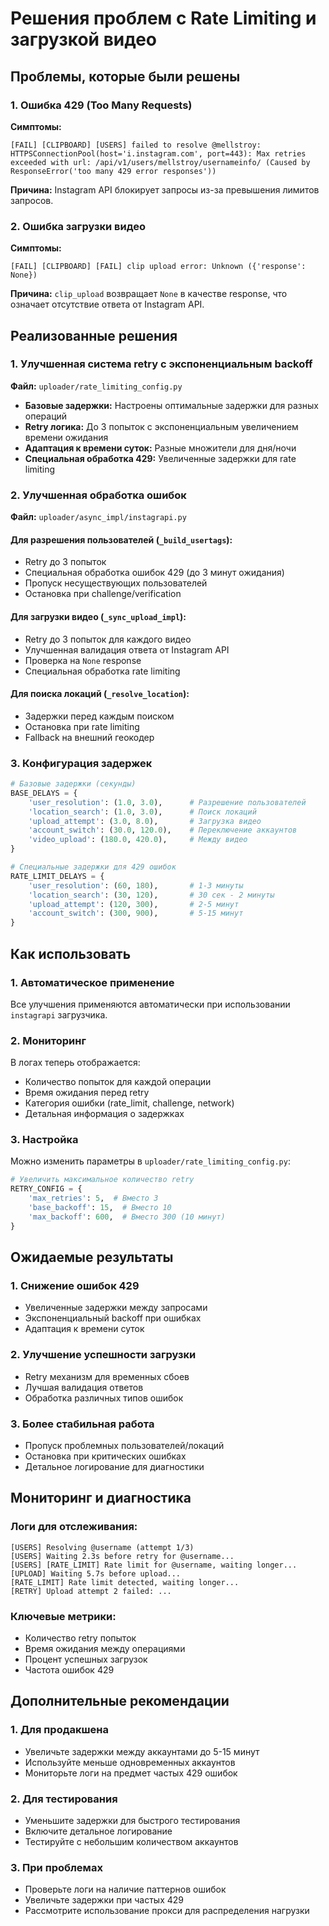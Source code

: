 # Решения проблем с Rate Limiting и загрузкой видео

## Проблемы, которые были решены

### 1. Ошибка 429 (Too Many Requests)
**Симптомы:**
```
[FAIL] [CLIPBOARD] [USERS] failed to resolve @mellstroy: HTTPSConnectionPool(host='i.instagram.com', port=443): Max retries exceeded with url: /api/v1/users/mellstroy/usernameinfo/ (Caused by ResponseError('too many 429 error responses'))
```

**Причина:** Instagram API блокирует запросы из-за превышения лимитов запросов.

### 2. Ошибка загрузки видео
**Симптомы:**
```
[FAIL] [CLIPBOARD] [FAIL] clip upload error: Unknown ({'response': None})
```

**Причина:** `clip_upload` возвращает `None` в качестве response, что означает отсутствие ответа от Instagram API.

## Реализованные решения

### 1. Улучшенная система retry с экспоненциальным backoff

**Файл:** `uploader/rate_limiting_config.py`

- **Базовые задержки:** Настроены оптимальные задержки для разных операций
- **Retry логика:** До 3 попыток с экспоненциальным увеличением времени ожидания
- **Адаптация к времени суток:** Разные множители для дня/ночи
- **Специальная обработка 429:** Увеличенные задержки для rate limiting

### 2. Улучшенная обработка ошибок

**Файл:** `uploader/async_impl/instagrapi.py`

#### Для разрешения пользователей (`_build_usertags`):
- Retry до 3 попыток
- Специальная обработка ошибок 429 (до 3 минут ожидания)
- Пропуск несуществующих пользователей
- Остановка при challenge/verification

#### Для загрузки видео (`_sync_upload_impl`):
- Retry до 3 попыток для каждого видео
- Улучшенная валидация ответа от Instagram API
- Проверка на `None` response
- Специальная обработка rate limiting

#### Для поиска локаций (`_resolve_location`):
- Задержки перед каждым поиском
- Остановка при rate limiting
- Fallback на внешний геокодер

### 3. Конфигурация задержек

```python
# Базовые задержки (секунды)
BASE_DELAYS = {
    'user_resolution': (1.0, 3.0),      # Разрешение пользователей
    'location_search': (1.0, 3.0),      # Поиск локаций
    'upload_attempt': (3.0, 8.0),       # Загрузка видео
    'account_switch': (30.0, 120.0),    # Переключение аккаунтов
    'video_upload': (180.0, 420.0),     # Между видео
}

# Специальные задержки для 429 ошибок
RATE_LIMIT_DELAYS = {
    'user_resolution': (60, 180),       # 1-3 минуты
    'location_search': (30, 120),       # 30 сек - 2 минуты
    'upload_attempt': (120, 300),       # 2-5 минут
    'account_switch': (300, 900),       # 5-15 минут
}
```

## Как использовать

### 1. Автоматическое применение
Все улучшения применяются автоматически при использовании `instagrapi` загрузчика.

### 2. Мониторинг
В логах теперь отображается:
- Количество попыток для каждой операции
- Время ожидания перед retry
- Категория ошибки (rate_limit, challenge, network)
- Детальная информация о задержках

### 3. Настройка
Можно изменить параметры в `uploader/rate_limiting_config.py`:

```python
# Увеличить максимальное количество retry
RETRY_CONFIG = {
    'max_retries': 5,  # Вместо 3
    'base_backoff': 15,  # Вместо 10
    'max_backoff': 600,  # Вместо 300 (10 минут)
}
```

## Ожидаемые результаты

### 1. Снижение ошибок 429
- Увеличенные задержки между запросами
- Экспоненциальный backoff при ошибках
- Адаптация к времени суток

### 2. Улучшение успешности загрузки
- Retry механизм для временных сбоев
- Лучшая валидация ответов
- Обработка различных типов ошибок

### 3. Более стабильная работа
- Пропуск проблемных пользователей/локаций
- Остановка при критических ошибках
- Детальное логирование для диагностики

## Мониторинг и диагностика

### Логи для отслеживания:
```
[USERS] Resolving @username (attempt 1/3)
[USERS] Waiting 2.3s before retry for @username...
[USERS] [RATE_LIMIT] Rate limit for @username, waiting longer...
[UPLOAD] Waiting 5.7s before upload...
[RATE_LIMIT] Rate limit detected, waiting longer...
[RETRY] Upload attempt 2 failed: ...
```

### Ключевые метрики:
- Количество retry попыток
- Время ожидания между операциями
- Процент успешных загрузок
- Частота ошибок 429

## Дополнительные рекомендации

### 1. Для продакшена
- Увеличьте задержки между аккаунтами до 5-15 минут
- Используйте меньше одновременных аккаунтов
- Мониторьте логи на предмет частых 429 ошибок

### 2. Для тестирования
- Уменьшите задержки для быстрого тестирования
- Включите детальное логирование
- Тестируйте с небольшим количеством аккаунтов

### 3. При проблемах
- Проверьте логи на наличие паттернов ошибок
- Увеличьте задержки при частых 429
- Рассмотрите использование прокси для распределения нагрузки
